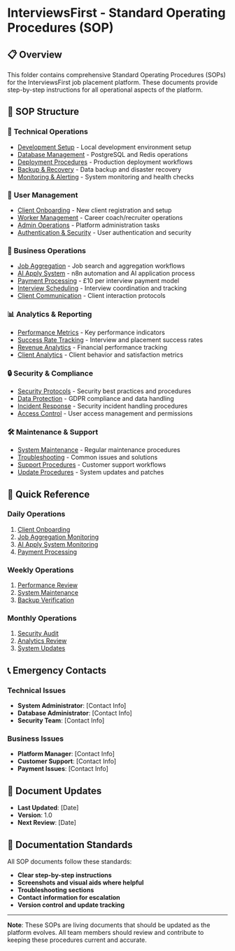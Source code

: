 # InterviewsFirst - Standard Operating Procedures (SOP)

## 📋 Overview

This folder contains comprehensive Standard Operating Procedures (SOPs) for the InterviewsFirst job placement platform. These documents provide step-by-step instructions for all operational aspects of the platform.

## 📁 SOP Structure

### 🔧 **Technical Operations**
- [Development Setup](./technical/development-setup.md) - Local development environment setup
- [Database Management](./technical/database-management.md) - PostgreSQL and Redis operations
- [Deployment Procedures](./technical/deployment.md) - Production deployment workflows
- [Backup & Recovery](./technical/backup-recovery.md) - Data backup and disaster recovery
- [Monitoring & Alerting](./technical/monitoring.md) - System monitoring and health checks

### 👥 **User Management**
- [Client Onboarding](./user-management/client-onboarding.md) - New client registration and setup
- [Worker Management](./user-management/worker-management.md) - Career coach/recruiter operations
- [Admin Operations](./user-management/admin-operations.md) - Platform administration tasks
- [Authentication & Security](./user-management/authentication.md) - User authentication and security

### 💼 **Business Operations**
- [Job Aggregation](./business/job-aggregation.md) - Job search and aggregation workflows
- [AI Apply System](./business/ai-apply-system.md) - n8n automation and AI application process
- [Payment Processing](./business/payment-processing.md) - £10 per interview payment model
- [Interview Scheduling](./business/interview-scheduling.md) - Interview coordination and tracking
- [Client Communication](./business/client-communication.md) - Client interaction protocols

### 📊 **Analytics & Reporting**
- [Performance Metrics](./analytics/performance-metrics.md) - Key performance indicators
- [Success Rate Tracking](./analytics/success-tracking.md) - Interview and placement success rates
- [Revenue Analytics](./analytics/revenue-analytics.md) - Financial performance tracking
- [Client Analytics](./analytics/client-analytics.md) - Client behavior and satisfaction metrics

### 🔒 **Security & Compliance**
- [Security Protocols](./security/security-protocols.md) - Security best practices and procedures
- [Data Protection](./security/data-protection.md) - GDPR compliance and data handling
- [Incident Response](./security/incident-response.md) - Security incident handling procedures
- [Access Control](./security/access-control.md) - User access management and permissions

### 🛠️ **Maintenance & Support**
- [System Maintenance](./maintenance/system-maintenance.md) - Regular maintenance procedures
- [Troubleshooting](./maintenance/troubleshooting.md) - Common issues and solutions
- [Support Procedures](./maintenance/support-procedures.md) - Customer support workflows
- [Update Procedures](./maintenance/update-procedures.md) - System updates and patches

## 🎯 **Quick Reference**

### **Daily Operations**
1. [Client Onboarding](./user-management/client-onboarding.md)
2. [Job Aggregation Monitoring](./business/job-aggregation.md)
3. [AI Apply System Monitoring](./business/ai-apply-system.md)
4. [Payment Processing](./business/payment-processing.md)

### **Weekly Operations**
1. [Performance Review](./analytics/performance-metrics.md)
2. [System Maintenance](./maintenance/system-maintenance.md)
3. [Backup Verification](./technical/backup-recovery.md)

### **Monthly Operations**
1. [Security Audit](./security/security-protocols.md)
2. [Analytics Review](./analytics/performance-metrics.md)
3. [System Updates](./maintenance/update-procedures.md)

## 📞 **Emergency Contacts**

### **Technical Issues**
- **System Administrator**: [Contact Info]
- **Database Administrator**: [Contact Info]
- **Security Team**: [Contact Info]

### **Business Issues**
- **Platform Manager**: [Contact Info]
- **Customer Support**: [Contact Info]
- **Payment Issues**: [Contact Info]

## 🔄 **Document Updates**

- **Last Updated**: [Date]
- **Version**: 1.0
- **Next Review**: [Date]

## 📝 **Documentation Standards**

All SOP documents follow these standards:
- **Clear step-by-step instructions**
- **Screenshots and visual aids where helpful**
- **Troubleshooting sections**
- **Contact information for escalation**
- **Version control and update tracking**

---

**Note**: These SOPs are living documents that should be updated as the platform evolves. All team members should review and contribute to keeping these procedures current and accurate.
